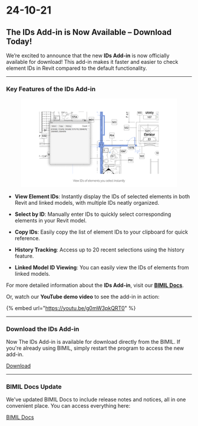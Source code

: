 # 24-10-21

## The IDs Add-in is Now Available – Download Today!

We’re excited to announce that the new **IDs Add-in** is now officially available for download! This add-in makes it faster and easier to check element IDs in Revit compared to the default functionality.

***

### Key Features of the IDs Add-in

<figure><img src="../.gitbook/assets/image (13).png" alt=""><figcaption></figcaption></figure>

*   **View Element IDs**: Instantly display the IDs of selected elements in both Revit and linked models, with multiple IDs neatly organized.


*   **Select by ID**: Manually enter IDs to quickly select corresponding elements in your Revit model.


*   **Copy IDs**: Easily copy the list of element IDs to your clipboard for quick reference.


*   **History Tracking**: Access up to 20 recent selections using the history feature.


*   **Linked Model ID Viewing**: You can easily view the IDs of elements from linked models.



For more detailed information about the **IDs Add-in**, visit our [**BIMIL Docs**](https://bimil.gitbook.io/docs/add-ins/ids).

Or, watch our **YouTube demo video** to see the add-in in action:

{% embed url="https://youtu.be/g0mW3pkQRT0" %}

***

### Download the IDs Add-in

Now The IDs Add-in is available for download directly from the BIMIL. If you're already using BIMIL, simply restart the program to access the new add-in.

[Download](https://bimpeers.com/bimil)

***

### BIMIL Docs Update

We've updated BIMIL Docs to include release notes and notices, all in one convenient place. You can access everything here:

[BIMIL Docs](https://bimil.gitbook.io/docs)
